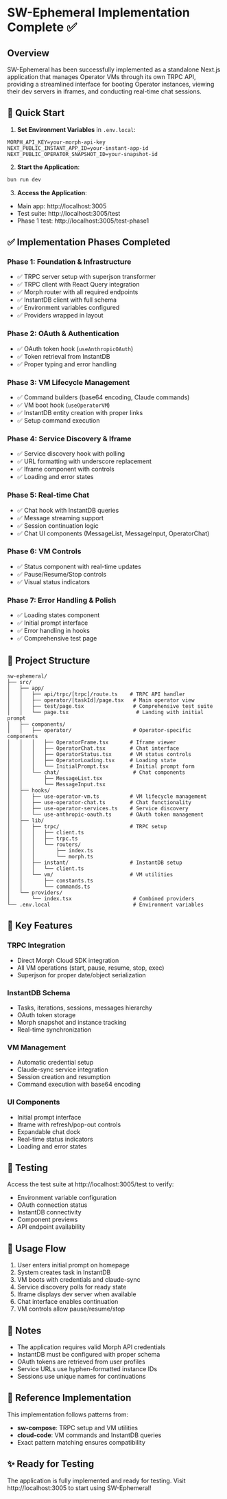 # SW-Ephemeral Implementation Complete ✅

## Overview
SW-Ephemeral has been successfully implemented as a standalone Next.js application that manages Operator VMs through its own TRPC API, providing a streamlined interface for booting Operator instances, viewing their dev servers in iframes, and conducting real-time chat sessions.

## 🚀 Quick Start

1. **Set Environment Variables** in `.env.local`:
```env
MORPH_API_KEY=your-morph-api-key
NEXT_PUBLIC_INSTANT_APP_ID=your-instant-app-id  
NEXT_PUBLIC_OPERATOR_SNAPSHOT_ID=your-snapshot-id
```

2. **Start the Application**:
```bash
bun run dev
```

3. **Access the Application**:
- Main app: http://localhost:3005
- Test suite: http://localhost:3005/test
- Phase 1 test: http://localhost:3005/test-phase1

## ✅ Implementation Phases Completed

### Phase 1: Foundation & Infrastructure
- ✅ TRPC server setup with superjson transformer
- ✅ TRPC client with React Query integration  
- ✅ Morph router with all required endpoints
- ✅ InstantDB client with full schema
- ✅ Environment variables configured
- ✅ Providers wrapped in layout

### Phase 2: OAuth & Authentication
- ✅ OAuth token hook (`useAnthropicOAuth`)
- ✅ Token retrieval from InstantDB
- ✅ Proper typing and error handling

### Phase 3: VM Lifecycle Management
- ✅ Command builders (base64 encoding, Claude commands)
- ✅ VM boot hook (`useOperatorVM`)
- ✅ InstantDB entity creation with proper links
- ✅ Setup command execution

### Phase 4: Service Discovery & Iframe
- ✅ Service discovery hook with polling
- ✅ URL formatting with underscore replacement
- ✅ Iframe component with controls
- ✅ Loading and error states

### Phase 5: Real-time Chat
- ✅ Chat hook with InstantDB queries
- ✅ Message streaming support
- ✅ Session continuation logic
- ✅ Chat UI components (MessageList, MessageInput, OperatorChat)

### Phase 6: VM Controls
- ✅ Status component with real-time updates
- ✅ Pause/Resume/Stop controls
- ✅ Visual status indicators

### Phase 7: Error Handling & Polish
- ✅ Loading states component
- ✅ Initial prompt interface
- ✅ Error handling in hooks
- ✅ Comprehensive test page

## 📁 Project Structure

```
sw-ephemeral/
├── src/
│   ├── app/
│   │   ├── api/trpc/[trpc]/route.ts    # TRPC API handler
│   │   ├── operator/[taskId]/page.tsx   # Main operator view
│   │   ├── test/page.tsx                # Comprehensive test suite
│   │   └── page.tsx                      # Landing with initial prompt
│   ├── components/
│   │   ├── operator/                    # Operator-specific components
│   │   │   ├── OperatorFrame.tsx       # Iframe viewer
│   │   │   ├── OperatorChat.tsx        # Chat interface
│   │   │   ├── OperatorStatus.tsx      # VM status controls
│   │   │   ├── OperatorLoading.tsx     # Loading state
│   │   │   └── InitialPrompt.tsx       # Initial prompt form
│   │   └── chat/                        # Chat components
│   │       ├── MessageList.tsx
│   │       └── MessageInput.tsx
│   ├── hooks/
│   │   ├── use-operator-vm.ts          # VM lifecycle management
│   │   ├── use-operator-chat.ts        # Chat functionality
│   │   ├── use-operator-services.ts    # Service discovery
│   │   └── use-anthropic-oauth.ts      # OAuth token management
│   ├── lib/
│   │   ├── trpc/                       # TRPC setup
│   │   │   ├── client.ts
│   │   │   ├── trpc.ts
│   │   │   └── routers/
│   │   │       ├── index.ts
│   │   │       └── morph.ts
│   │   ├── instant/                    # InstantDB setup
│   │   │   └── client.ts
│   │   └── vm/                         # VM utilities
│   │       ├── constants.ts
│   │       └── commands.ts
│   └── providers/
│       └── index.tsx                    # Combined providers
└── .env.local                           # Environment variables

```

## 🔧 Key Features

### TRPC Integration
- Direct Morph Cloud SDK integration
- All VM operations (start, pause, resume, stop, exec)
- Superjson for proper date/object serialization

### InstantDB Schema
- Tasks, iterations, sessions, messages hierarchy
- OAuth token storage
- Morph snapshot and instance tracking
- Real-time synchronization

### VM Management
- Automatic credential setup
- Claude-sync service integration
- Session creation and resumption
- Command execution with base64 encoding

### UI Components
- Initial prompt interface
- Iframe with refresh/pop-out controls
- Expandable chat dock
- Real-time status indicators
- Loading and error states

## 🧪 Testing

Access the test suite at http://localhost:3005/test to verify:
- Environment variable configuration
- OAuth connection status
- InstantDB connectivity
- Component previews
- API endpoint availability

## 🎯 Usage Flow

1. User enters initial prompt on homepage
2. System creates task in InstantDB
3. VM boots with credentials and claude-sync
4. Service discovery polls for ready state
5. Iframe displays dev server when available
6. Chat interface enables continuation
7. VM controls allow pause/resume/stop

## 📝 Notes

- The application requires valid Morph API credentials
- InstantDB must be configured with proper schema
- OAuth tokens are retrieved from user profiles
- Service URLs use hyphen-formatted instance IDs
- Sessions use unique names for continuations

## 🔗 Reference Implementation

This implementation follows patterns from:
- **sw-compose**: TRPC setup and VM utilities
- **cloud-code**: VM commands and InstantDB queries
- Exact pattern matching ensures compatibility

## ✨ Ready for Testing

The application is fully implemented and ready for testing. Visit http://localhost:3005 to start using SW-Ephemeral!